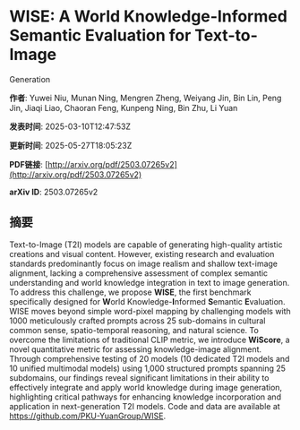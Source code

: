 # WISE: A World Knowledge-Informed Semantic Evaluation for Text-to-Image
  Generation

**作者**: Yuwei Niu, Munan Ning, Mengren Zheng, Weiyang Jin, Bin Lin, Peng Jin, Jiaqi Liao, Chaoran Feng, Kunpeng Ning, Bin Zhu, Li Yuan

**发表时间**: 2025-03-10T12:47:53Z

**更新时间**: 2025-05-27T18:05:23Z

**PDF链接**: [http://arxiv.org/pdf/2503.07265v2](http://arxiv.org/pdf/2503.07265v2)

**arXiv ID**: 2503.07265v2

## 摘要

Text-to-Image (T2I) models are capable of generating high-quality artistic
creations and visual content. However, existing research and evaluation
standards predominantly focus on image realism and shallow text-image
alignment, lacking a comprehensive assessment of complex semantic understanding
and world knowledge integration in text to image generation. To address this
challenge, we propose $\textbf{WISE}$, the first benchmark specifically
designed for $\textbf{W}$orld Knowledge-$\textbf{I}$nformed $\textbf{S}$emantic
$\textbf{E}$valuation. WISE moves beyond simple word-pixel mapping by
challenging models with 1000 meticulously crafted prompts across 25 sub-domains
in cultural common sense, spatio-temporal reasoning, and natural science. To
overcome the limitations of traditional CLIP metric, we introduce
$\textbf{WiScore}$, a novel quantitative metric for assessing knowledge-image
alignment. Through comprehensive testing of 20 models (10 dedicated T2I models
and 10 unified multimodal models) using 1,000 structured prompts spanning 25
subdomains, our findings reveal significant limitations in their ability to
effectively integrate and apply world knowledge during image generation,
highlighting critical pathways for enhancing knowledge incorporation and
application in next-generation T2I models. Code and data are available at
https://github.com/PKU-YuanGroup/WISE.

